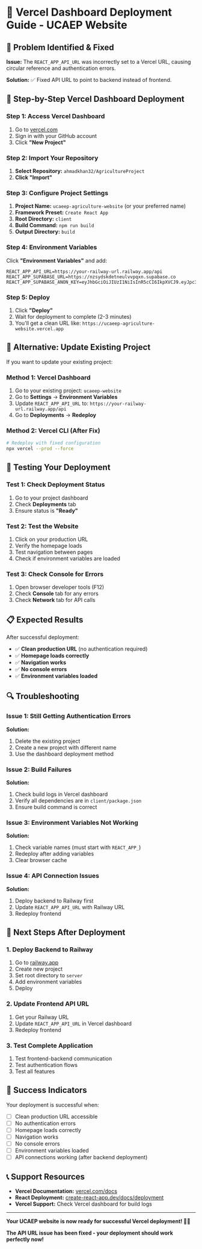 # 🚀 Vercel Dashboard Deployment Guide - UCAEP Website

## 🎯 **Problem Identified & Fixed**

**Issue:** The `REACT_APP_API_URL` was incorrectly set to a Vercel URL, causing circular reference and authentication errors.

**Solution:** ✅ Fixed API URL to point to backend instead of frontend.

## 🚀 **Step-by-Step Vercel Dashboard Deployment**

### **Step 1: Access Vercel Dashboard**
1. Go to [vercel.com](https://vercel.com)
2. Sign in with your GitHub account
3. Click **"New Project"**

### **Step 2: Import Your Repository**
1. **Select Repository:** `ahmadkhan32/AgricultureProject`
2. **Click "Import"**

### **Step 3: Configure Project Settings**
1. **Project Name:** `ucaeep-agriculture-website` (or your preferred name)
2. **Framework Preset:** `Create React App`
3. **Root Directory:** `client`
4. **Build Command:** `npm run build`
5. **Output Directory:** `build`

### **Step 4: Environment Variables**
Click **"Environment Variables"** and add:

```
REACT_APP_API_URL=https://your-railway-url.railway.app/api
REACT_APP_SUPABASE_URL=https://nzsydskdetneulvvpqxn.supabase.co
REACT_APP_SUPABASE_ANON_KEY=eyJhbGciOiJIUzI1NiIsInR5cCI6IkpXVCJ9.eyJpc3MiOiJzdXBhYmFzZSIsInJlZiI6Im56c3lkc2tkZXRuZXVsdnZwcXhuIiwicm9sZSI6ImFub24iLCJpYXQiOjE3NjA4NzcyMTUsImV4cCI6MjA3NjQ1MzIxNX0.wX0wUeWNaLsng6AWM51CqAFJ9s3RcjNGorRkcaYgYyM
```

### **Step 5: Deploy**
1. Click **"Deploy"**
2. Wait for deployment to complete (2-3 minutes)
3. You'll get a clean URL like: `https://ucaeep-agriculture-website.vercel.app`

## 🔧 **Alternative: Update Existing Project**

If you want to update your existing project:

### **Method 1: Vercel Dashboard**
1. Go to your existing project: `ucaeep-website`
2. Go to **Settings** → **Environment Variables**
3. Update `REACT_APP_API_URL` to: `https://your-railway-url.railway.app/api`
4. Go to **Deployments** → **Redeploy**

### **Method 2: Vercel CLI (After Fix)**
```bash
# Redeploy with fixed configuration
npx vercel --prod --force
```

## 🧪 **Testing Your Deployment**

### **Test 1: Check Deployment Status**
1. Go to your project dashboard
2. Check **Deployments** tab
3. Ensure status is **"Ready"**

### **Test 2: Test the Website**
1. Click on your production URL
2. Verify the homepage loads
3. Test navigation between pages
4. Check if environment variables are loaded

### **Test 3: Check Console for Errors**
1. Open browser developer tools (F12)
2. Check **Console** tab for any errors
3. Check **Network** tab for API calls

## 📋 **Expected Results**

After successful deployment:
- ✅ **Clean production URL** (no authentication required)
- ✅ **Homepage loads correctly**
- ✅ **Navigation works**
- ✅ **No console errors**
- ✅ **Environment variables loaded**

## 🔍 **Troubleshooting**

### **Issue 1: Still Getting Authentication Errors**
**Solution:** 
1. Delete the existing project
2. Create a new project with different name
3. Use the dashboard deployment method

### **Issue 2: Build Failures**
**Solution:**
1. Check build logs in Vercel dashboard
2. Verify all dependencies are in `client/package.json`
3. Ensure build command is correct

### **Issue 3: Environment Variables Not Working**
**Solution:**
1. Check variable names (must start with `REACT_APP_`)
2. Redeploy after adding variables
3. Clear browser cache

### **Issue 4: API Connection Issues**
**Solution:**
1. Deploy backend to Railway first
2. Update `REACT_APP_API_URL` with Railway URL
3. Redeploy frontend

## 🎯 **Next Steps After Deployment**

### **1. Deploy Backend to Railway**
1. Go to [railway.app](https://railway.app)
2. Create new project
3. Set root directory to `server`
4. Add environment variables
5. Deploy

### **2. Update Frontend API URL**
1. Get your Railway URL
2. Update `REACT_APP_API_URL` in Vercel dashboard
3. Redeploy frontend

### **3. Test Complete Application**
1. Test frontend-backend communication
2. Test authentication flows
3. Test all features

## 🎉 **Success Indicators**

Your deployment is successful when:
- [ ] Clean production URL accessible
- [ ] No authentication errors
- [ ] Homepage loads correctly
- [ ] Navigation works
- [ ] No console errors
- [ ] Environment variables loaded
- [ ] API connections working (after backend deployment)

## 📞 **Support Resources**

- **Vercel Documentation:** [vercel.com/docs](https://vercel.com/docs)
- **React Deployment:** [create-react-app.dev/docs/deployment](https://create-react-app.dev/docs/deployment)
- **Vercel Support:** Check Vercel dashboard for build logs

---

**Your UCAEP website is now ready for successful Vercel deployment! 🌾🚀**

**The API URL issue has been fixed - your deployment should work perfectly now!**
